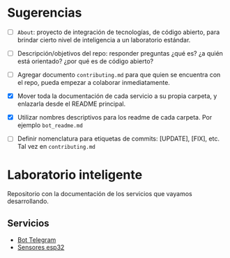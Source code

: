# Sugerencias
- [ ] `About`: proyecto de integración de tecnologías, de código abierto, para brindar cierto nivel de inteligencia a un laboratorio estándar.

- [ ] Descripción/objetivos del repo: responder preguntas ¿qué es? ¿a quién está orientado? ¿por qué es de código abierto?

- [ ] Agregar documento `contributing.md` para que quien se encuentra con el repo, pueda empezar a colaborar inmediatamente.

- [x] Mover toda la documentación de cada servicio a su propia carpeta, y enlazarla desde el README principal.

- [x] Utilizar nombres descriptivos para los readme de cada carpeta. Por ejemplo `bot_readme.md`

- [ ] Definir nomenclatura para etiquetas de commits: [UPDATE], [FIX], etc. Tal vez en `contributing.md`

# Laboratorio inteligente
Repositorio con la documentación de los servicios que vayamos desarrollando.


## Servicios

* [Bot Telegram](/bot/README.md)
* [Sensores esp32](/sensores_esp32/sensores_esp32_readme.md)



